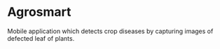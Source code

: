 # Agrosmart
Mobile application which detects crop diseases by capturing images of defected leaf of plants.
